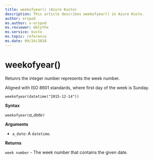 ```yaml
---
title: weekofyear() (Azure Kusto)
description: This article describes weekofyear() in Azure Kusto.
author: orspod
ms.author: v-orspod
ms.reviewer: mblythe
ms.service: kusto
ms.topic: reference
ms.date: 09/24/2018
---
```

# weekofyear()

Retunrs the integer number represents the week number.

Aligned with ISO 8601 standards, where first day of the week is Sunday.

    weekofyear(datetime("2015-12-14"))

**Syntax**

`weekofyear(`*a_date*`)`

**Arguments**

* `a_date`: A `datetime`.

**Returns**

`week number` - The week number that contains the given date.